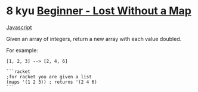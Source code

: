 # 8 kyu [Beginner - Lost Without a Map](https://www.codewars.com/kata/57f781872e3d8ca2a000007e)

<!-- START LANGUAGE_LINKS -->

[Javascript](./javascript.js)

<!-- END LANGUAGE_LINKS -->

Given an array of integers, return a new array with each value doubled.

For example:

`[1, 2, 3] --> [2, 4, 6]`

~~~if:racket
```racket
;for racket you are given a list
(maps '(1 2 3)) ; returns '(2 4 6)
```
~~~